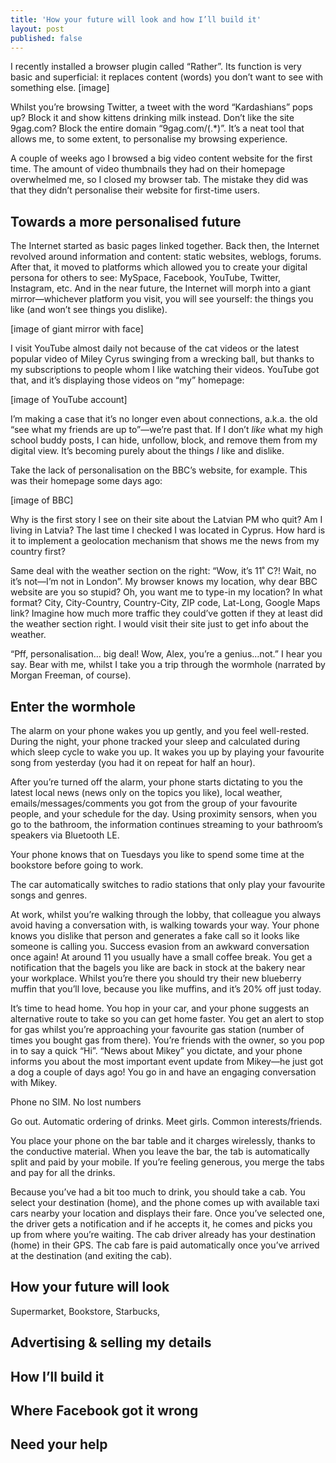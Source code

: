 ```yaml
---
title: 'How your future will look and how I’ll build it'
layout: post
published: false
---
```

I recently installed a browser plugin called “Rather”. Its function is very basic and superficial: it replaces content (words) you don’t want to see with something else. 
[image]

Whilst you’re browsing Twitter, a tweet with the word “Kardashians” pops up? Block it and show kittens drinking milk instead. Don’t like the site 9gag.com? Block the entire domain “9gag.com/(.*)”.
It’s a neat tool that allows me, to some extent, to personalise my browsing experience.

A couple of weeks ago I browsed a big video content website for the first time. The amount of video thumbnails they had on their homepage overwhelmed me, so I closed my browser tab. The mistake they did was that they didn’t personalise their website for first-time users.

## Towards a more personalised future
The Internet started as basic pages linked together. Back then, the Internet revolved around information and content: static websites, weblogs, forums. After that, it moved to platforms which allowed you to create your digital persona for others to see: MySpace, Facebook, YouTube, Twitter, Instagram, etc. And in the near future, the Internet will morph into a giant mirror—whichever platform you visit, you will see yourself: the things you like (and won’t see things you dislike).

[image of giant mirror with face]

I visit YouTube almost daily not because of the cat videos or the latest popular video of Miley Cyrus swinging from a wrecking ball, but thanks to my subscriptions to people whom I like watching their videos. YouTube got that, and it’s displaying those videos on “my” homepage:

[image of YouTube account]

I’m making a case that it’s no longer even about connections, a.k.a. the old “see what my friends are up to”—we’re past that. If I don’t *like* what my high school buddy posts, I can hide, unfollow, block, and remove them from my digital view. It’s becoming purely about the things *I* like and dislike.

Take the lack of personalisation on the BBC’s website, for example. This was their homepage some days ago:

[image of BBC]

Why is the first story I see on their site about the Latvian PM who quit? Am I living in Latvia? The last time I checked I was located in Cyprus. How hard is it to implement a geolocation mechanism that shows me the news from my country first?

Same deal with the weather section on the right: “Wow, it’s 11˚ C?! Wait, no it’s not—I’m not in London”. My browser knows my location, why dear BBC website are you so stupid? Oh, you want me to type-in my location? In what format? City, City-Country, Country-City, ZIP code, Lat-Long, Google Maps link? Imagine how much more traffic they could’ve gotten if they at least did the weather section right. I would visit their site just to get info about the weather.

“Pff, personalisation… big deal! Wow, Alex, you’re a genius…not.” I hear you say. Bear with me, whilst I take you a trip through the wormhole (narrated by Morgan Freeman, of course).

## Enter the wormhole
The alarm on your phone wakes you up gently, and you feel well-rested. During the night, your phone tracked your sleep and calculated during which sleep cycle to wake you up. It wakes you up by playing your favourite song from yesterday (you had it on repeat for half an hour).

After you’re turned off the alarm, your phone starts dictating to you the latest local news (news only on the topics you like), local weather, emails/messages/comments you got from the group of your favourite people, and your schedule for the day. Using proximity sensors, when you go to the bathroom, the information continues streaming to your bathroom’s speakers via Bluetooth LE.

Your phone knows that on Tuesdays you like to spend some time at the bookstore before going to work. 

The car automatically switches to radio stations that only play your favourite songs and genres.

At work, whilst you’re walking through the lobby, that colleague you always avoid having a conversation with, is walking towards your way. Your phone knows you dislike that person and generates a fake call so it looks like someone is calling you. Success evasion from an awkward conversation once again! At around 11 you usually have a small coffee break. You get a notification that the bagels you like are back in stock at the bakery near your workplace. Whilst you’re there you should try their new blueberry muffin that you’ll love, because you like muffins, and it’s 20% off just today. 

It’s time to head home. You hop in your car, and your phone suggests an alternative route to take so you can get home faster. You get an alert to stop for gas whilst you’re approaching your favourite gas station (number of times you bought gas from there). You’re friends with the owner, so you pop in to say a quick “Hi”. “News about Mikey” you dictate, and your phone informs you about the most important event update from Mikey—he just got a dog a couple of days ago! You go in and have an engaging conversation with Mikey. 

Phone no SIM. No lost numbers

Go out. Automatic ordering of drinks. Meet girls. Common interests/friends.

You place your phone on the bar table and it charges wirelessly, thanks to the conductive material. When you leave the bar, the tab is automatically split and paid by your mobile. If you’re feeling generous, you merge the tabs and pay for all the drinks.

Because you’ve had a bit too much to drink, you should take a cab. You select your destination (home), and the phone comes up with available taxi cars nearby your location and displays their fare. Once you’ve selected one, the driver gets a notification and if he accepts it, he comes and picks you up from where you’re waiting. The cab driver already has your destination (home) in their GPS. The cab fare is paid automatically once you’ve arrived at the destination (and exiting the cab).

## How your future will look
Supermarket, Bookstore, Starbucks,

## Advertising & selling my details

## How I’ll build it

## Where Facebook got it wrong

## Need your help